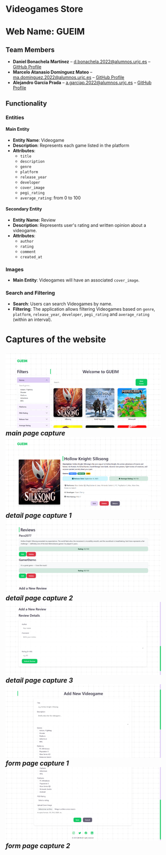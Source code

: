 # Videogames Store
# Web Name: GUEIM 

## Team Members

-   **Daniel Bonachela Martínez** – [d.bonachela.2022@alumnos.urjc.es](mailto:d.bonachela.2022@alumnos.urjc.es) – [GitHub Profile](https://github.com/fuihfuefuiewn)
-   **Marcelo Atanasio Domínguez Mateo** – [ma.dominguez.2022@alumnos.urjc.es](mailto:ma.dominguez.2022@alumnos.urjc.es) – [GitHub Profile](https://github.com/sa4dus)
-   **Alejandro Garcia Prada** – [a.garciap.2022@alumnos.urjc.es](mailto:a.garciap.2022@alumnos.urjc.es) – [GitHub Profile](https://github.com/AlexGarciaPrada)

## Functionality

### Entities

#### Main Entity

-   **Entity Name**: Videogame
-   **Description**: Represents each game listed in the platform
-   **Attributes**:
    -   `title`
    -   `description`
    -   `genre`
    -   `platform`
    -   `release_year`
    -   `developer`
    -   `cover_image`
    -   `pegi_rating`
    -   `average_rating`: from 0 to 100

#### Secondary Entity

-   **Entity Name**: Review
-   **Description**: Represents user's rating and written opinion about a videogame.
-   **Attributes**:
    -   `author`      
    -   `rating`
    -   `comment`
    -   `created_at`

### Images

-   **Main Entity**: Videogames will have an associated `cover_image`.

### Search and Filtering
-   **Search**: Users can search Videogames by name.
-   **Filtering**: The application allows filtering Videogames based on `genre`, `platform`, `release_year`, `developer`, `pegi_rating` and `average_rating` (within an interval).
# Captures of the website
![main_page_capture](img/main_page_capture.png)
*main page capture*
![detail_page_capture_1](img/detail_page_capture_1.png)
*detail page capture 1*
![detail_page_capture_2](img/detail_page_capture_2.png)
*detail page capture 2*
![detail_page_capture_3](img/detail_page_capture_3.png)
*detail page capture 3*
![form_page_capture_1](img/form_page_capture_1.png)
*form page capture 1*
![form_page_capture_2](img/form_page_capture_2.png)
*form page capture 2*
---
